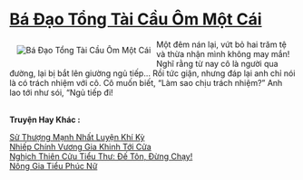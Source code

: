 <a href="https://truyenwiki.net/ba-dao-tong-tai-cau-om-mot-cai.36558/" title="Bá Đạo Tổng Tài Cầu Ôm Một Cái"><h1>Bá Đạo Tổng Tài Cầu Ôm Một Cái</h1></a><div style="display:table"><img align="right" style="float: left; padding: 10px;" src="https://truyenwiki.net/a/img/str/src/36558.jpg" alt="Bá Đạo Tổng Tài Cầu Ôm Một Cái">Một đêm nán lại, vứt bỏ hai trăm tệ và thừa nhận mình không may mắn! Nghĩ rằng từ nay cô là người qua đường, lại bị bắt lên giường ngủ tiếp… Rồi tức giận, nhưng đáp lại anh chỉ nói là có trách nhiệm với cô. Cô muốn biết, “Làm sao chịu trách nhiệm?” Anh lao tới như sói, “Ngủ tiếp đi!</div><p><br><b>Truyện Hay Khác :</b></p><a href="https://truyenwiki.net/su-thuong-manh-nhat-luyen-khi-ky.35350/" alt="Sử Thượng Mạnh Nhất Luyện Khí Kỳ">Sử Thượng Mạnh Nhất Luyện Khí Kỳ</a><br/><a href="https://github.com/nownovels/topcv/tree/master/truyenhay/36561" alt="Nhiếp Chính Vương Gia Khinh Tới Cửa">Nhiếp Chính Vương Gia Khinh Tới Cửa</a><br/><a href="https://github.com/nownovels/topcv/tree/master/truyenhay/35267" alt="Nghịch Thiên Cửu Tiểu Thư: Đế Tôn, Đừng Chạy!">Nghịch Thiên Cửu Tiểu Thư: Đế Tôn, Đừng Chạy!</a><br/><a href="https://github.com/nownovels/topcv/tree/master/truyenhay/35434" alt="Nông Gia Tiểu Phúc Nữ">Nông Gia Tiểu Phúc Nữ</a><br/>